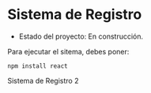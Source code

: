 <h1>Sistema de Registro</h1>

- Estado del proyecto: En construcción.

Para ejecutar el sitema, debes poner:

```npm install react```

Sistema de Registro 2
